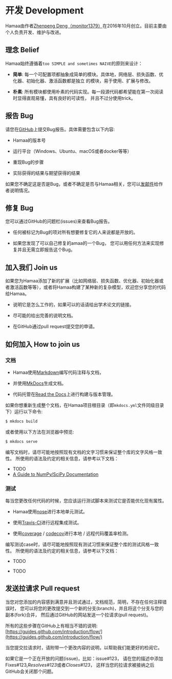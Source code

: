 # 开发 Development

Hamaa由作者[Zhenpeng Deng（monitor1379）](https://github.com/monitor1379)在2016年10月创立。目前主要由个人负责开发、维护与改进。

## 理念 Belief

Hamaa始终遵循着`too SIMPLE and sometimes NAIVE`的原则来设计：

- **简单**: 每一个可配置项都抽象成简单的模块。具体地，网络层、损失函数、优化器、初始化器、激活函数都是独立
的模块，易于使用、扩展与修改。

- **朴素**: 所有模块都使用朴素的代码实现。每一段源代码都希望能在第一次阅读时显得直观易懂，具有良好的可读性，
并且不过分使用trick。


## 报告 Bug

请您在[GitHub](https://github.com/monitor1379/hamaa)上提交Bug报告。具体需要包含以下内容: 

- Hamaa的版本号

- 运行平台（Windows、Ubuntu、macOS或者docker等等）

- 重现Bug的步骤

- 实际获得的结果与期望获得的结果

如果您不确定这是否是Bug，或者不确定是否与Hamaa相关，您可以[发邮件](mailto:yy4f5da2@hotmail.com)给作者说明情况。


## 修复 Bug

您可以通过GitHub的问题栏(issues)来查看Bug报告。

- 任何被标记为Bug的项对所有想要修复它的人来说都是开放的。

- 如果您发现了可以自己修复的amaa的一个Bug，
您可以用任何方法来实现修复并且无需立即报告这个Bug。


## 加入我们 Join us

如果您为Hamaa添加了新的扩展（比如网络层、损失函数、优化器、初始化器或者激活函数等等），或者将Hamaa构建了某种新的复杂模型，欢迎您分享您的代码给Hamaa。

- 说明它是怎么工作的，如果可以的话请给出学术论文的链接。

- 尽可能的给出完善的说明文档。

- 在GitHub通过pull request提交您的申请。

## 如何加入 How to join us

### 文档

- Hamaa使用[Markdown](http://wowubuntu.com/markdown/#list)编写代码注释与文档，

- 并使用[MkDocs](http://www.mkdocs.org/)生成文档。

- 代码托管在[Read the Docs](https://readthedocs.org/)上进行构建与版本管理。

如果你想重新生成整个文档，在Hamaa项目根目录（即`mkdocs.yml`文件同级目录下）运行以下命令:
```bash
$ mkdocs build
```

或者使用以下方法在浏览器中预览:
```bash
$ mkdocs serve
```

编写文档时，请尽可能地按照现有文档的文字习惯来保证整个库的文字风格一致性。
所使用的语法及约定的相关信息，请参考以下文档：

- TODO
- [A Guide to NumPy/SciPy Documentation](https://github.com/numpy/numpy/blob/master/doc/HOWTO_DOCUMENT.rst.txt)


### 测试


每当您更改任何代码的时候，您应该运行测试脚本来测试它是否能优化现有属性。

- Hamaa使用[nose](http://nose.readthedocs.io/en/latest/)进行本地单元测试。

- 使用[Travis-CI](https://travis-ci.org/)进行远程集成测试。

- 使用[coverage](https://coverage.readthedocs.io/en/coverage-4.2/) / [codecov](https://codecov.io/)进行本地 / 远程代码覆盖率检测。

编写测试case时，请尽可能地按照现有测试习惯来保证整个库的测试风格一致性。
所使用的语法及约定的相关信息，请参考以下文档：

- TODO

- TODO

## 发送拉请求 Pull request

当您对您添加的内容感到满意并且测试通过，文档规范，简明，不存在任何注释错误时，
您可以将您的更改提交到一个新的分支(branch)，并且将这个分支与您的副本(fork)合并，
然后通过GitHub的网站发送一个拉请求(pull request)。

所有的这些步骤在GitHub上有相当不错的说明: [https://guides.github.com/introduction/flow/](https://guides.github.com/introduction/flow/)

当您提交拉请求时，请附带一个更改内容的说明，以帮助我们能更好的检阅它。

如果它是一个正在开放的问题(issue)，比如：issue#123，
请在您的描述中添加 Fixes#123,*Resolves#123*或者*Closes#123*，
这样当您的拉请求被接纳之后GitHub会关闭那个问题。